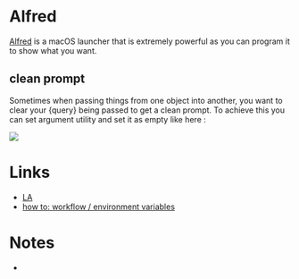 # Alfred

[Alfred](https://www.alfredapp.com/) is a macOS launcher that is extremely powerful as you can program it to show what you want.

## clean prompt

Sometimes when passing things from one object into another, you want to clear your {query} being passed to get a clean prompt. To achieve this you can set argument utility and set it as empty like here : 

![](https://i.imgur.com/seduWW7.png)

# Links

- [LA](https://learn-anything.xyz/software/tooling/productivity/alfred)
- [how to: workflow / environment variables]()

# Notes

- 

